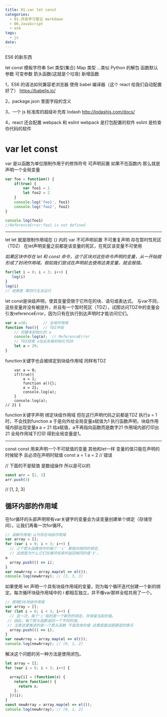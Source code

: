 ```yaml
---
title: 01.var let const
categories:
  - 01.开发学习笔记 markdown
  - 06.JavaScript
  - es6
tags:
  - js
date:
---
```


ES6 的新东西

let
const
模板字符串
Set 类型(集合)
Map 类型
...类似 Python 的解包
函数默认参数
可变参数
箭头函数(这就是个垃圾)
新增函数


1，ES6 的语法如何兼容老浏览器
使用 babel 编译器（这个 react 给我们自动配置好了）
https://babeljs.io/

2，package.json 里面字段的含义

3，一个 js 标准库的超级补充库 lodash
http://lodashjs.com/docs/

4，react 还会配置 webpack 和 eslint
webpack 是打包配置的软件
eslint 是检查你代码的软件

# var let const

var 是以函数为单位限制作用于的修饰符号
可声明前置 
如果不在函数内 那么就是声明一个全局变量

```javascript
var foo = function() {
    if(true) {
        var foo1 = 1
        let foo2 = 2
    }
    console.log('foo1', foo1)
    console.log('foo2', foo2)
}

console.log(foo1)
//ReferenceError:foo1 is not defined
```

------------------

let
let 就是限制作用域在 {} 内的 var
不可声明前置
不可重复声明
存在暂时性死区（TDZ） 在let声明变量之前都是该变量的死区，在死区该变量不可使用

*如果区块中存在 let 和 const 命令，这个区块对这些命令声明的变量，从一开始就形成了封闭作用域。假如我们尝试在声明前去使用这类变量，就会报错。*

```javascript
for(let i = 0; i < 3; i++) {
   log(i)
}
log(i)
// 结果是 第四行无法运行
```

let const是块级声明，使其变量受限于它所在的块、语句或表达式。
与var不同，这些变量并没有被提升，并且有一个暂时死区（TDZ），试图访问TDZ中的变量会引发referenceError，因为只有在执行到达声明时才能访问它们。

```js
var a =10;       // 全局作用域
function foo(){  // TDZ开始
    // 创建未初始化的 a
    console.log(a);  // ReferenceError
    // TDZ结束 a在此处被初始化为20
    let a = 20;
}
```

function关键字也会被绑定到块级作用域 同样有TDZ

```
    var a = 0;
    if(true){
        a = 1;
        function a(){};
        a = 21;
        console.log(a);
    }
    console.log(a);
// 21 1
```
function关键字声明 绑定块级作用域 但在这行声明代码之前都是TDZ
执行a = 1 时，不会找到function a 于是向外给全局变量a赋值为1
执行函数声明，块级作用域内部出现变量a
a = 21 给a赋值，a不再指向函数而是数字21
作用域内部打印出21 
全局作用域下打印 得到全局变量是1。


------------------

const
const 用来声明一个不可赋值的变量 其他和let一样
变量的值只能在声明的时候赋予 且必须在声明时赋值
const a = 1
a = 2 // 错误

// 下面的不是赋值 是数组操作 所以是可以的


```javascript
const arr = [1, 2]
arr.push(3)
```

// [1, 2, 3]

## 循环内部的作用域
在for循环的头部声明带有var关键字的变量会为该变量创建单个绑定（存储空间）。让我们再看一次for循环。

```js
// 误解作用域:认为存在块级作用域
var array = [];
for (var i = 0; i < 3; i++) {
  // 三个箭头函数体中的每个`'i'`都指向相同的绑定，
  // 这就是为什么它们在循环结束时返回相同的值'3'。
a
  array.push(() => i);
}
var newArray = array.map(el => el());
console.log(newArray); // [3, 3, 3]
```

如果使用 let 声明一个具有块级作用域的变量，则为每个循环迭代创建一个新的绑定。每次循环块级作用域中的 i 都相互独立，并不像var那样全程共用了一个。
```js
// 使用ES6块级作用域
var array = [];
for (let i = 0; i < 3; i++) {
  // 这一次，每个'i'指的是一个新的的绑定，并保留当前的值。
 // 因此，每个箭头函数返回一个不同的值。
 // 注意这里推进的是一个箭头函数 不是具体的值 这算是面试题硬造的情况
  array.push(() => i);
}
var newArray = array.map(el => el());
console.log(newArray); // [0, 1, 2]
```
解决这个问题的另一种方法是使用闭包。

```js
let array = [];
for (var i = 0; i < 3; i++) {

  array[i] = (function(x) {
    return function() {
      return x;
    };
  })(i);
}
const newArray = array.map(el => el());
console.log(newArray); // [0, 1, 2]  
```
